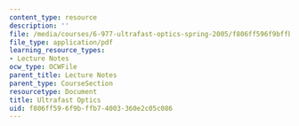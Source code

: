 ```yaml
---
content_type: resource
description: ''
file: /media/courses/6-977-ultrafast-optics-spring-2005/f806ff596f9bffb74003360e2c05c086_MIT6_977S05_textbook.pdf
file_type: application/pdf
learning_resource_types:
- Lecture Notes
ocw_type: OCWFile
parent_title: Lecture Notes
parent_type: CourseSection
resourcetype: Document
title: Ultrafast Optics
uid: f806ff59-6f9b-ffb7-4003-360e2c05c086
---
```

